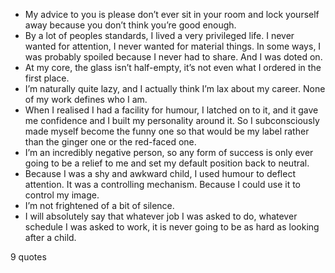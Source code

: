  - My advice to you is please don’t ever sit in your room and lock yourself away because you don’t think you’re good enough.
 - By a lot of peoples standards, I lived a very privileged life. I never wanted for attention, I never wanted for material things. In some ways, I was probably spoiled because I never had to share. And I was doted on.
 - At my core, the glass isn’t half-empty, it’s not even what I ordered in the first place.
 - I’m naturally quite lazy, and I actually think I’m lax about my career. None of my work defines who I am.
 - When I realised I had a facility for humour, I latched on to it, and it gave me confidence and I built my personality around it. So I subconsciously made myself become the funny one so that would be my label rather than the ginger one or the red-faced one.
 - I’m an incredibly negative person, so any form of success is only ever going to be a relief to me and set my default position back to neutral.
 - Because I was a shy and awkward child, I used humour to deflect attention. It was a controlling mechanism. Because I could use it to control my image.
 - I’m not frightened of a bit of silence.
 - I will absolutely say that whatever job I was asked to do, whatever schedule I was asked to work, it is never going to be as hard as looking after a child.

9 quotes